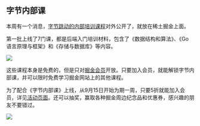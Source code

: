## 字节内部课

本周有一个消息，[字节跳动的内部培训课程](https://juejin.cn/course/bytetech?utm_source=ruanyifeng&utm_medium=OM&utm_campaign=vip_activity_kxj)对外公开了，就放在稀土掘金上面。

第一批上线了7门课，都是后端入门培训材料，包含了《数据结构和算法》、《Go 语言原理与框架》和《存储与数据库》等内容。

![](https://cdn.beekka.com/blogimg/asset/202209/bg2022091509.webp)

这些课程本身是免费的，但是只对[掘金会员](https://juejin.cn/vip?utm_source=ruanyifeng&utm_medium=OM&utm_campaign=vip_activity_kxj)开放。只要加入会员，就能解锁字节内部课，并可以限时免费学习掘金网站上的其他课程。

为了配合《字节内部课》上线，从9月15日开始为期一周，只要5折就能加入会员，详见[活动页面](https://juejin.cn/post/7143435263472041998?utm_source=ruanyifeng&utm_medium=OM&utm_campaign=vip_activity_kxj)。还可以抽奖，赢取各种掘金周边纪念品和优惠券，感兴趣的朋友不要错过。

![](https://cdn.beekka.com/blogimg/asset/202209/bg2022091510.webp)
